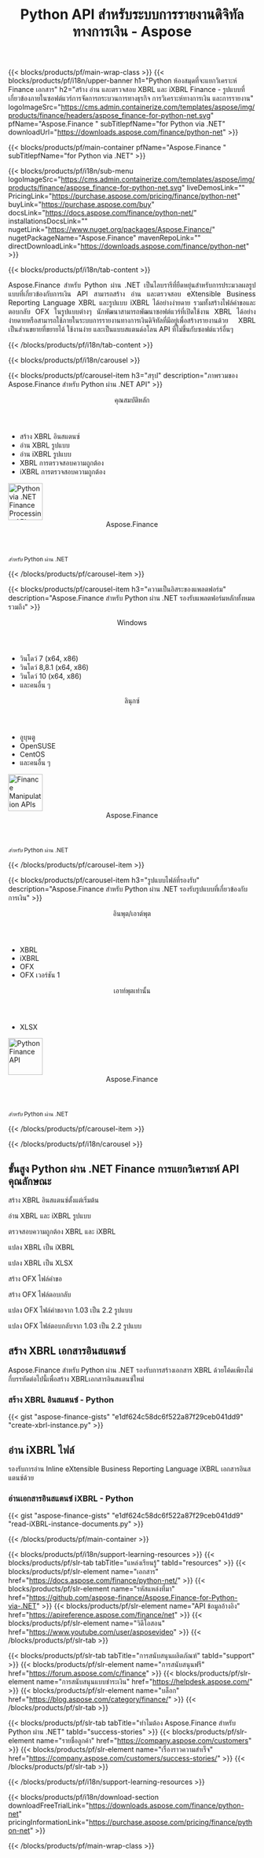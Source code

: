 ﻿---
title: Python API สำหรับระบบการรายงานดิจิทัลทางการเงิน - Aspose 
weight: 20
url: /th/python-net/ 
description: Python ไลบรารีสำหรับการแปลงงบการเงินเป็นภาษาการรายงานธุรกิจแบบขยายได้ XBRL และ iXBRL สำหรับการวิเคราะห์เพื่อสร้าง XBRL การจัดหมวดหมู่และรายงาน
---
{{< blocks/products/pf/main-wrap-class >}}
{{< blocks/products/pf/i18n/upper-banner h1="Python ห้องสมุดที่จะแยกวิเคราะห์ Finance เอกสาร" h2="สร้าง อ่าน และตรวจสอบ XBRL และ iXBRL Finance - รูปแบบที่เกี่ยวข้องภายในซอฟต์แวร์การจัดการกระบวนการทางธุรกิจ การวิเคราะห์ทางการเงิน และการรายงาน" logoImageSrc="https://cms.admin.containerize.com/templates/aspose/img/products/finance/headers/aspose_finance-for-python-net.svg" pfName="Aspose.Finance " subTitlepfName="for Python via .NET" downloadUrl="https://downloads.aspose.com/finance/python-net" >}}

{{< blocks/products/pf/main-container pfName="Aspose.Finance " subTitlepfName="for Python via .NET" >}}

{{< blocks/products/pf/i18n/sub-menu logoImageSrc="https://cms.admin.containerize.com/templates/aspose/img/products/finance/aspose_finance-for-python-net.svg" liveDemosLink="" PricingLink="https://purchase.aspose.com/pricing/finance/python-net" buyLink="https://purchase.aspose.com/buy" docsLink="https://docs.aspose.com/finance/python-net/" installationsDocsLink="" nugetLink="https://www.nuget.org/packages/Aspose.Finance/" nugetPackageName="Aspose.Finance" mavenRepoLink="" directDownloadLink="https://downloads.aspose.com/finance/python-net" >}}

{{< blocks/products/pf/i18n/tab-content >}}
<p align="justify"> Aspose.Finance สำหรับ Python ผ่าน .NET เป็นไลบรารีที่ยืดหยุ่นสำหรับการประมวลผลรูปแบบที่เกี่ยวข้องกับการเงิน API สามารถสร้าง อ่าน และตรวจสอบ eXtensible Business Reporting Language XBRL และรูปแบบ iXBRL ได้อย่างง่ายดาย รวมทั้งสร้างไฟล์คำขอและตอบกลับ OFX ในรูปแบบต่างๆ นักพัฒนาสามารถพัฒนาซอฟต์แวร์ที่เปิดใช้งาน XBRL ได้อย่างง่ายดายหรือสามารถใช้ภายในระบบการรายงานทางการเงินดิจิทัลที่มีอยู่เพื่อสร้างรายงานด้วย XBRL เป็นส่วนขยายที่ขยายได้ ใช้งานง่าย และเป็นแบบสแตนด์อโลน API ที่ไม่ขึ้นกับซอฟต์แวร์อื่นๆ</p>

{{< /blocks/products/pf/i18n/tab-content >}}

<!--Diagrams Start-->
{{< blocks/products/pf/i18n/carousel >}}

{{< blocks/products/pf/carousel-item h3="สรุป" description="ภาพรวมของ Aspose.Finance สำหรับ Python ผ่าน .NET API" >}}
<div class="diagram1 d1-python">
 <div class="d1-row">
  <div class="d1-col d1-left">
   <header>
    <i class="fa fa-cogs">
    </i>
    คุณสมบัติหลัก
   </header>
   <ul>
    <li>
     สร้าง XBRL อินสแตนซ์
    </li>
    <li>
     อ่าน XBRL รูปแบบ
    </li>
    <li>
     อ่าน iXBRL รูปแบบ
    </li>
    <li>
     XBRL การตรวจสอบความถูกต้อง
    </li>
    <li>
     iXBRL การตรวจสอบความถูกต้อง
    </li>
   </ul>
  </div>
  <!--/left-->
  <div class="d1-col d1-right">
   <!--<header><i class="fa fa-cogs"> </i>General Features</header>

<ul>

<li>File Loading</li>

</ul>-->
  </div>
  <!--/right-->
 </div>
 <!--/row-->
 <div class="d1-logo">
  <img width="70" height="75" alt="Python via .NET Finance Processing API" src="https://cms.admin.containerize.com/templates/aspose/img/products/finance/aspose_finance-for-python-net.svg"/>
  <header>
   Aspose.Finance
  </header>
  <footer>
   <small>
    <em>
     สำหรับ
    </em>
    Python ผ่าน .NET
   </small>
  </footer>
 </div>
 <!--/logo-->
</div>

{{< /blocks/products/pf/carousel-item >}}

{{< blocks/products/pf/carousel-item h3="ความเป็นอิสระของแพลตฟอร์ม" description="Aspose.Finance สำหรับ Python ผ่าน .NET รองรับแพลตฟอร์มหลักทั้งหมดรวมถึง" >}}
<div class="diagram1 d1-python">
 <div class="d1-row">
  <div class="d1-col d1-left">
   <header>
    <i class="fa fa-cubes">
    </i>
    Windows
   </header>
   <ul>
    <li>
     วินโดว์ 7 (x64, x86)
    </li>
    <li>
     วินโดว์ 8,8.1 (x64, x86)
    </li>
    <li>
     วินโดว์ 10 (x64, x86)
    </li>
    <li>
     และคนอื่น ๆ
    </li>
   </ul>
  </div>
  <!--/left-->
  <div class="d1-col d1-right">
   <header>
    <i class="fa fa-cubes">
    </i>
    ลินุกซ์
   </header>
   <ul>
    <li>
     อูบุนตู
    </li>
    <li>
     OpenSUSE
    </li>
    <li>
     CentOS
    </li>
    <li>
     และคนอื่น ๆ
    </li>
   </ul>
  </div>
  <!--/right-->
 </div>
 <!--/row-->
 <div class="d1-logo">
  <img width="70" height="75" alt="Finance Manipulation APIs" src="https://cms.admin.containerize.com/templates/aspose/img/products/finance/aspose_finance-for-python-net.svg"/>
  <header>
   Aspose.Finance
  </header>
  <footer>
   <small>
    <em>
     สำหรับ
    </em>
    Python ผ่าน .NET
   </small>
  </footer>
 </div>
 <!--/logo-->
</div>

{{< /blocks/products/pf/carousel-item >}}

{{< blocks/products/pf/carousel-item h3="รูปแบบไฟล์ที่รองรับ" description="Aspose.Finance สำหรับ Python ผ่าน .NET รองรับรูปแบบที่เกี่ยวข้องกับการเงิน" >}}
<div class="diagram1 d2 d1-python">
 <div class="d1-row">
  <div class="d1-col d1-left">
   <header>
    <i class="fa fa-arrows-v">
    </i>
    อินพุต/เอาต์พุต
   </header>
   <ul>
    <li>
     XBRL
    </li>
    <li>
     iXBRL
    </li>
    <li>
     OFX
    </li>
    <li>
     OFX เวอร์ชัน 1
    </li>
   </ul>
  </div>
  <!--/left-->
  <div class="d1-col d1-right">
   <header><i class="fa  fa-mail-forward"> </i> เอาท์พุตเท่านั้น</header>

<ul>

<li>XLSX</li>

</ul>
  </div>
  <!--/right-->
 </div>
 <!--/row-->
 <div class="d1-logo">
  <img width="70" height="75" alt="Python Finance API" src="https://cms.admin.containerize.com/templates/aspose/img/products/finance/aspose_finance-for-python-net.svg"/>
  <header>
   Aspose.Finance
  </header>
  <footer>
   <small>
    <em>
     สำหรับ
    </em>
    Python ผ่าน .NET
   </small>
  </footer>
 </div>
 <!--/logo-->
</div>

{{< /blocks/products/pf/carousel-item >}}

{{< /blocks/products/pf/i18n/carousel >}}
<!--Diagrams End-->

<!--Feature-section Start-->
<div class="container-fluid features-section bg-gray singleproduct">
 <a class="anchor" id="features" name="features">
 </a>
 <div class="row">
  <div class="container">
   <h2 class="pr-ft">
    ขั้นสูง Python ผ่าน .NET Finance การแยกวิเคราะห์ API คุณลักษณะ
   </h2>
   <p>
   </p>
   <div class="col-lg-4">
    <em class="fa fa-plus-square-o ico-blue fa-2x col-lg-2">
    </em>
    <p class="col-lg-10">
     สร้าง XBRL อินสแตนซ์ตั้งแต่เริ่มต้น
    </p>
   </div>
   <div class="col-lg-4">
    <em class="fa fa-check ico-blue fa-2x col-lg-2">
    </em>
    <p class="col-lg-10">
     อ่าน XBRL และ iXBRL รูปแบบ
    </p>
   </div>
   <div class="col-lg-4">
    <em class="fa fa-cog ico-blue fa-2x col-lg-2">
    </em>
    <p class="col-lg-10">
     ตรวจสอบความถูกต้อง XBRL และ iXBRL
    </p>
   </div>
 <div class="col-lg-4">
    <em class="fa fa-mail-forward ico-blue fa-2x col-lg-2">
    </em>
    <p class="col-lg-10">
     แปลง XBRL เป็น iXBRL
    </p>
   </div>
   <div class="col-lg-4">
    <em class="fa fa-mail-forward ico-blue fa-2x col-lg-2">
    </em>
    <p class="col-lg-10">
     แปลง XBRL เป็น XLSX
    </p>
   </div>
   <div class="col-lg-4">
    <em class="fa fa-plus-square-o ico-blue fa-2x col-lg-2">
    </em>
    <p class="col-lg-10">
     สร้าง OFX ไฟล์คำขอ
    </p>
   </div>
   <div class="col-lg-4">
    <em class="fa fa-plus-square-o ico-blue fa-2x col-lg-2">
    </em>
    <p class="col-lg-10">
     สร้าง OFX ไฟล์ตอบกลับ
    </p>
   </div>

   <div class="col-lg-4">
    <em class="fa fa-mail-forward ico-blue fa-2x col-lg-2">
    </em>
    <p class="col-lg-10">
     แปลง OFX ไฟล์คำขอจาก 1.03 เป็น 2.2 รูปแบบ
    </p>
   </div>
   <div class="col-lg-4">
    <em class="fa fa-mail-forward ico-blue fa-2x col-lg-2">
    </em>
    <p class="col-lg-10">
     แปลง OFX ไฟล์ตอบกลับจาก 1.03 เป็น 2.2 รูปแบบ
    </p>
   </div>
   <!--<div class="col-lg-4"><em class="fa fa-shield ico-blue fa-2x col-lg-2"> </em>

<p class="col-lg-10">Validate XBRL</p>

</div>

<div class="col-lg-4"><em class="fa fa-plus ico-blue fa-2x col-lg-2"> </em>

<p class="col-lg-10">Validate iXRL</p>

</div>

<div class="col-lg-4"><em class="fa fa-edit ico-blue fa-2x col-lg-2"> </em>

<p class="col-lg-10">Change the node properties</p>

</div>

<div class="col-lg-4"><em class="fa fa-cog ico-blue fa-2x col-lg-2"> </em>

<p class="col-lg-10">Content navigation using XPath Query</p>

</div>

<div class="col-lg-4"><em class="fa fa-recycle ico-blue fa-2x col-lg-2"> </em>

<p class="col-lg-10">Navigate via CSS Selectors, Element and Document Traversal</p>

</div>

<div class="col-lg-4"><em class="fa fa-cogs ico-blue fa-2x col-lg-2"> </em>

<p class="col-lg-10">DOM Tree manipulation of official SVG specifications</p>

</div>-->
   <div class="col-lg-12">
    <h2 class="h2title">
     สร้าง XBRL เอกสารอินสแตนซ์
    </h2>
    <p>
     Aspose.Finance สำหรับ Python ผ่าน .NET รองรับการสร้างเอกสาร XBRL ด้วยโค้ดเพียงไม่กี่บรรทัดต่อไปนี้เพื่อสร้าง XBRLเอกสารอินสแตนซ์ใหม่
    </p>
    <div class="codeblock" id="code">
     <h3>
      สร้าง XBRL อินสแตนซ์ - Python
     </h3>
{{< gist "aspose-finance-gists" "e1df624c58dc6f522a87f29ceb041dd9" "create-xbrl-instance.py" >}}
    </div>
   </div>
   <div class="col-lg-12">
    <h2 class="h2title">
     อ่าน iXBRL ไฟล์
    </h2>
    <p>
     รองรับการอ่าน Inline eXtensible Business Reporting Language iXBRL เอกสารอินสแตนซ์ด้วย
    </p>
    <div class="codeblock" id="code">
     <h3>
      อ่านเอกสารอินสแตนซ์ iXBRL - Python
     </h3>
{{< gist "aspose-finance-gists" "e1df624c58dc6f522a87f29ceb041dd9" "read-iXBRL-instance-documents.py" >}}
    </div>
   </div>
   <!--<div class="col-lg-12">

</div>-->
  </div>
 </div>
</div>
<!--Feature-section End-->

{{< /blocks/products/pf/main-container >}}


{{< blocks/products/pf/i18n/support-learning-resources >}}
{{< blocks/products/pf/slr-tab tabTitle="แหล่งเรียนรู้" tabId="resources" >}}
{{< blocks/products/pf/slr-element name="เอกสาร" href="https://docs.aspose.com/finance/python-net/" >}}
{{< blocks/products/pf/slr-element name="รหัสแหล่งที่มา" href="https://github.com/aspose-finance/Aspose.Finance-for-Python-via-.NET" >}}
{{< blocks/products/pf/slr-element name="API ข้อมูลอ้างอิง" href="https://apireference.aspose.com/finance/net" >}}
{{< blocks/products/pf/slr-element name="วิดีโอสอน" href="https://www.youtube.com/user/asposevideo" >}}
{{< /blocks/products/pf/slr-tab >}}

{{< blocks/products/pf/slr-tab tabTitle="การสนับสนุนผลิตภัณฑ์" tabId="support" >}}
{{< blocks/products/pf/slr-element name="การสนับสนุนฟรี" href="https://forum.aspose.com/c/finance" >}}
{{< blocks/products/pf/slr-element name="การสนับสนุนแบบชำระเงิน" href="https://helpdesk.aspose.com/" >}}
{{< blocks/products/pf/slr-element name="บล็อก" href="https://blog.aspose.com/category/finance/" >}}
{{< /blocks/products/pf/slr-tab >}}

{{< blocks/products/pf/slr-tab tabTitle="ทำไมต้อง Aspose.Finance สำหรับ Python ผ่าน .NET" tabId="success-stories" >}}
{{< blocks/products/pf/slr-element name="รายชื่อลูกค้า" href="https://company.aspose.com/customers" >}}
{{< blocks/products/pf/slr-element name="เรื่องราวความสำเร็จ" href="https://company.aspose.com/customers/success-stories/" >}}
{{< /blocks/products/pf/slr-tab >}}

{{< /blocks/products/pf/i18n/support-learning-resources >}}

{{< blocks/products/pf/i18n/download-section downloadFreeTrialLink="https://downloads.aspose.com/finance/python-net" pricingInformationLink="https://purchase.aspose.com/pricing/finance/python-net" >}}


{{< /blocks/products/pf/main-wrap-class >}}
